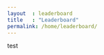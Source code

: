 ```yaml
---
layout  : leaderboard
title   : "Leaderboard" 
permalink: /home/leaderboard/
---
```

<div id="output">test</div>